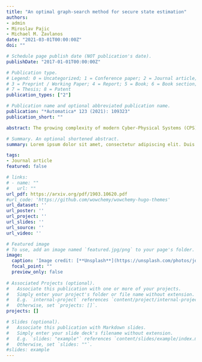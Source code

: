```yaml
---
title: "An optimal graph-search method for secure state estimation" 
authors:
- admin
- Miroslav Pajic
- Michael M. Zavlanos
date: "2021-03-01T00:00:00Z"
doi: ""

# Schedule page publish date (NOT publication's date).
publishDate: "2017-01-01T00:00:00Z"

# Publication type.
# Legend: 0 = Uncategorized; 1 = Conference paper; 2 = Journal article;
# 3 = Preprint / Working Paper; 4 = Report; 5 = Book; 6 = Book section;
# 7 = Thesis; 8 = Patent
publication_types: ["2"]

# Publication name and optional abbreviated publication name.
publication: "*Automatica* 123 (2021): 109323"
publication_short: ""

abstract: The growing complexity of modern Cyber-Physical Systems (CPS) and the frequent communication between their components make them vulnerable to malicious attacks. As a result, secure state estimation is a critical requirement for the control of these systems. Many existing secure state estimation methods suffer from combinatorial complexity which grows with the number of states and sensors in the system. This complexity can be mitigated using optimization-based methods that relax the original state estimation problem, although at the cost of optimality as these methods often identify attack-free sensors as attacked. In this paper, we propose a new optimal graph-search algorithm to correctly identify malicious attacks and to securely estimate the states even in large-scale CPS modeled as linear time-invariant systems. The graph consists of layers, each one containing two nodes capturing a truth assignment of any given sensor, and directed edges connecting adjacent layers only. Then, our algorithm searches the layers of this graph incrementally, favoring directions at higher layers with more attack-free assignments, while actively managing a repository of nodes to be expanded at later iterations. The proposed search bias and the ability to revisit nodes in the repository and self-correct, allow our graph-search algorithm to reach the optimal assignment faster and tackle larger problems. We show that our algorithm is complete and optimal provided that process and measurement noises do not dominate the attack signal. Moreover, we provide numerical simulations that demonstrate the ability of our algorithm to correctly identify attacked sensors and securely reconstruct the state. Our simulations show that our method outperforms existing algorithms both in terms of optimality and execution time.

# Summary. An optional shortened abstract.
summary: Lorem ipsum dolor sit amet, consectetur adipiscing elit. Duis posuere tellus ac convallis placerat. Proin tincidunt magna sed ex sollicitudin condimentum.

tags:
- Journal article
featured: false

# links:
# - name: ""
#   url: ""
url_pdf: https://arxiv.org/pdf/1903.10620.pdf
#url_code: 'https://github.com/wowchemy/wowchemy-hugo-themes'
url_dataset: ''
url_poster: ''
url_project: ''
url_slides: ''
url_source: ''
url_video: ''

# Featured image
# To use, add an image named `featured.jpg/png` to your page's folder. 
image:
  caption: 'Image credit: [**Unsplash**](https://unsplash.com/photos/jdD8gXaTZsc)'
  focal_point: ""
  preview_only: false
 
# Associated Projects (optional).
#   Associate this publication with one or more of your projects.
#   Simply enter your project's folder or file name without extension.
#   E.g. `internal-project` references `content/project/internal-project/index.md`.
#   Otherwise, set `projects: []`.
projects: []

# Slides (optional).
#   Associate this publication with Markdown slides.
#   Simply enter your slide deck's filename without extension.
#   E.g. `slides: "example"` references `content/slides/example/index.md`.
#   Otherwise, set `slides: ""`.
#slides: example
---
```

<!--{{% callout note %}}
Click the *Cite* button above to demo the feature to enable visitors to import publication metadata into their reference management software.
{{% /callout %}}

{{% callout note %}}
Create your slides in Markdown - click the *Slides* button to check out the example.
{{% /callout %}}

Supplementary notes can be added here, including [code, math, and images](https://wowchemy.com/docs/writing-markdown-latex/).-->
